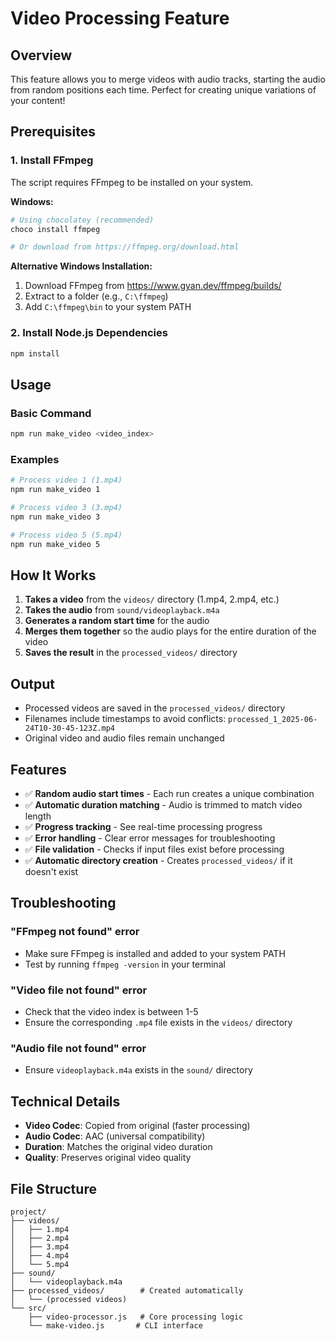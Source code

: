 # Video Processing Feature

## Overview
This feature allows you to merge videos with audio tracks, starting the audio from random positions each time. Perfect for creating unique variations of your content!

## Prerequisites

### 1. Install FFmpeg
The script requires FFmpeg to be installed on your system.

**Windows:**
```powershell
# Using chocolatey (recommended)
choco install ffmpeg

# Or download from https://ffmpeg.org/download.html
```

**Alternative Windows Installation:**
1. Download FFmpeg from https://www.gyan.dev/ffmpeg/builds/
2. Extract to a folder (e.g., `C:\ffmpeg`)
3. Add `C:\ffmpeg\bin` to your system PATH

### 2. Install Node.js Dependencies
```bash
npm install
```

## Usage

### Basic Command
```bash
npm run make_video <video_index>
```

### Examples
```bash
# Process video 1 (1.mp4)
npm run make_video 1

# Process video 3 (3.mp4)
npm run make_video 3

# Process video 5 (5.mp4)
npm run make_video 5
```

## How It Works

1. **Takes a video** from the `videos/` directory (1.mp4, 2.mp4, etc.)
2. **Takes the audio** from `sound/videoplayback.m4a`
3. **Generates a random start time** for the audio
4. **Merges them together** so the audio plays for the entire duration of the video
5. **Saves the result** in the `processed_videos/` directory

## Output

- Processed videos are saved in the `processed_videos/` directory
- Filenames include timestamps to avoid conflicts: `processed_1_2025-06-24T10-30-45-123Z.mp4`
- Original video and audio files remain unchanged

## Features

- ✅ **Random audio start times** - Each run creates a unique combination
- ✅ **Automatic duration matching** - Audio is trimmed to match video length
- ✅ **Progress tracking** - See real-time processing progress
- ✅ **Error handling** - Clear error messages for troubleshooting
- ✅ **File validation** - Checks if input files exist before processing
- ✅ **Automatic directory creation** - Creates `processed_videos/` if it doesn't exist

## Troubleshooting

### "FFmpeg not found" error
- Make sure FFmpeg is installed and added to your system PATH
- Test by running `ffmpeg -version` in your terminal

### "Video file not found" error
- Check that the video index is between 1-5
- Ensure the corresponding `.mp4` file exists in the `videos/` directory

### "Audio file not found" error
- Ensure `videoplayback.m4a` exists in the `sound/` directory

## Technical Details

- **Video Codec**: Copied from original (faster processing)
- **Audio Codec**: AAC (universal compatibility)
- **Duration**: Matches the original video duration
- **Quality**: Preserves original video quality

## File Structure
```
project/
├── videos/
│   ├── 1.mp4
│   ├── 2.mp4
│   ├── 3.mp4
│   ├── 4.mp4
│   └── 5.mp4
├── sound/
│   └── videoplayback.m4a
├── processed_videos/        # Created automatically
│   └── (processed videos)
└── src/
    ├── video-processor.js   # Core processing logic
    └── make-video.js       # CLI interface
```
